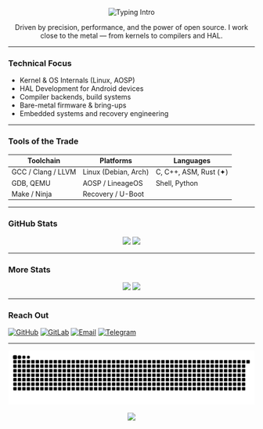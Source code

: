 <p align="center">
  <img src="https://readme-typing-svg.herokuapp.com?font=Fira+Code&size=22&duration=3000&pause=500&color=00FFAA&center=true&vCenter=true&width=460&lines=Hi%2C+I'm+Ayusman+Nanda;Systems+Programmer+%7C+Kernel+Enthusiast+%7C+AOSP+Contributor" alt="Typing Intro">
</p>

<p align="center">
Driven by precision, performance, and the power of open source. I work close to the metal — from kernels to compilers and HAL.
</p>

---

### Technical Focus
- Kernel & OS Internals (Linux, AOSP)
- HAL Development for Android devices
- Compiler backends, build systems
- Bare-metal firmware & bring-ups
- Embedded systems and recovery engineering

---

### Tools of the Trade

| Toolchain            | Platforms              | Languages                 |
|----------------------|------------------------|----------------------------|
| GCC / Clang / LLVM   | Linux (Debian, Arch)   | C, C++, ASM, Rust (✦)     |
| GDB, QEMU            | AOSP / LineageOS       | Shell, Python              |
| Make / Ninja         | Recovery / U-Boot      |                            |

---

### GitHub Stats

<div align="center">
  <img src="https://github-readme-stats.vercel.app/api?username=ic7400a&show_icons=true&theme=material-palenight&hide_title=true&hide_border=true&bg_color=00000000" height="160px"/>
  <img src="https://github-readme-stats.vercel.app/api/top-langs/?username=ic7400a&layout=compact&theme=material-palenight&hide_title=true&hide_border=true&bg_color=00000000" height="160px"/>
</div>

---

### More Stats

<div align="center">
  <img src="https://github-readme-streak-stats.herokuapp.com?user=ic7400a&theme=material-palenight&hide_border=true" height="160px"/>
  <img src="https://github-profile-summary-cards.vercel.app/api/cards/profile-details?username=ic7400a&theme=github_dark" height="160px"/>
</div>

---

### Reach Out

[![GitHub](https://img.shields.io/badge/GitHub-IC7400A-181717?style=flat&logo=github)](https://github.com/ic7400a)
[![GitLab](https://img.shields.io/badge/GitLab-IC7400A-FC6D26?style=flat&logo=gitlab)](https://gitlab.com/ic7400a)
[![Email](https://img.shields.io/badge/Email-atrigveda@gmail.com-D44638?style=flat&logo=gmail&logoColor=white)](mailto:atrigveda@gmail.com)
[![Telegram](https://img.shields.io/badge/Telegram-@ic7400a-26A5E4?style=flat&logo=telegram)](https://t.me/ic7400a)

---

<p align="center">
  <picture>
    <source media="(prefers-color-scheme: dark)" srcset="https://raw.githubusercontent.com/ic7400a/ic7400a/output/github-contribution-grid-snake-dark.svg">
    <source media="(prefers-color-scheme: light)" srcset="https://raw.githubusercontent.com/ic7400a/ic7400a/output/github-contribution-grid-snake.svg">
    <img alt="Contribution Snake" src="https://raw.githubusercontent.com/ic7400a/ic7400a/output/github-contribution-grid-snake.svg">
  </picture>
</p>

<p align="center">
  <img src="https://capsule-render.vercel.app/api?type=waving&color=gradient&height=100&section=footer"/>
</p>
